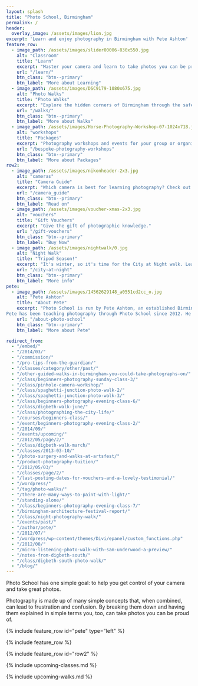 ```yaml
---
layout: splash
title: "Photo School, Birmingham"
permalink: /
header:
  overlay_image: /assets/images/lion.jpg
excerpt: 'Learn and enjoy photography in Birmingham with Pete Ashton'
feature_row:
  - image_path: /assets/images/slider00006-830x550.jpg
    alt: "Classroom"
    title: "Learn"
    excerpt: "Master your camera and learn to take photos you can be proud of. Photo School specialises in helping beginners understand the basics."
    url: "/learn/"
    btn_class: "btn--primary"
    btn_label: "More about Learning"
  - image_path: /assets/images/DSC9179-1080x675.jpg
    alt: "Photo Walks"
    title: "Photo Walks"
    excerpt: "Explore the hidden corners of Birmingham through the safety and inspiration of a group photo walk."
    url: "/walks/"
    btn_class: "btn--primary"
    btn_label: "More about Walks"
  - image_path: /assets/images/Horse-Photography-Workshop-07-1024x718.jpg
    alt: "workshops"
    title: "Packages"
    excerpt: "Photography workshops and events for your group or organisation, tailored to your specific needs."
    url: "/bespoke-photography-workshops"
    btn_class: "btn--primary"
    btn_label: "More about Packages"
row2:
  - image_path: /assets/images/nikonheader-2x3.jpg
    alt: "cameras"
    title: "Camera Guide"
    excerpt: "Which camera is best for learning photography? Check out my guide for beginners."
    url: "/camera_guide"
    btn_class: "btn--primary"
    btn_label: "Read on"
  - image_path: /assets/images/voucher-xmas-2x3.jpg
    alt: "vouchers"
    title: "Gift Vouchers"
    excerpt: "Give the gift of photographic knowledge."
    url: "/gift-vouchers"
    btn_class: "btn--primary"
    btn_label: "Buy Now"
  - image_path: /assets/images/nightwalk/0.jpg
    alt: "Night Walk"
    title: "Tripod Season!"
    excerpt: "It's winter, so it's time for the City at Night walk. Learn how to do long exposures on the streets of Birmingham!"
    url: "/city-at-night"
    btn_class: "btn--primary"
    btn_label: "More info"
pete:
  - image_path: /assets/images/14562629148_a0551cd2cc_o.jpg
    alt: "Pete Ashton"
    title: "About Pete"
    excerpt: "Photo School is run by Pete Ashton, an established Birmingham artist, photographer and trainer.<br><br>
Pete has been teaching photography through Photo School since 2012. He specialises in teaching beginners and particularly enjoys the challenge of explaining complex concepts in simple terms."
    url: "/about-photo-school"
    btn_class: "btn--primary"
    btn_label: "More about Pete"

redirect_from: 
  - "/embed/"
  - "/2014/03/"
  - "/commission/"
  - "/pro-tips-from-the-guardian/"
  - "/classes/category/other/past/"
  - "/other-guided-walks-in-birmingham-you-could-take-photographs-on/"
  - "/class/beginners-photography-sunday-class-3/"
  - "/class/pinhole-camera-workshop/"
  - "/class/spaghetti-junction-photo-walk-2/"
  - "/class/spaghetti-junction-photo-walk-3/"
  - "/class/beginners-photography-evening-class-6/"
  - "/class/digbeth-walk-june/"
  - "/class/photographing-the-city-life/"
  - "/courses/beginners-class/"
  - "/event/beginners-photography-evening-class-2/"
  - "/2014/09/"
  - "/events/upcoming/"
  - "/2012/05/page/2/"
  - "/class/digbeth-walk-march/"
  - "/classes/2013-03-10/"
  - "/photo-surgery-and-walks-at-artsfest/"
  - "/product-photography-tuition/"
  - "/2012/05/03/"
  - "/classes/page/2/"
  - "/last-posting-dates-for-vouchers-and-a-lovely-testimonial/"
  - "/wordpress/"
  - "/tag/photo-walks/"
  - "/there-are-many-ways-to-paint-with-light/"
  - "/standing-alone/"
  - "/class/beginners-photography-evening-class-7/"
  - "/birmingham-architecture-festival-report/"
  - "/class/night-photography-walk/"
  - "/events/past/"
  - "/author/pete/"
  - "/2012/07/"
  - "/wordpress/wp-content/themes/Divi/epanel/custom_functions.php"
  - "/2012/08/"
  - "/micro-listening-photo-walk-with-sam-underwood-a-preview/"
  - "/notes-from-digbeth-south/"
  - "/class/digbeth-south-photo-walk/"
  - "/blog/"
---
```


Photo School has one simple goal: to help you get control of your camera and take great photos.

Photography is made up of many simple concepts that, when combined, can lead to frustration and confusion. By breaking them down and having them explained in simple terms you, too, can take photos you can be proud of.


{% include feature_row id="pete" type="left" %}

{% include feature_row %}

{% include feature_row id="row2" %}

{% include upcoming-classes.md %}

{% include upcoming-walks.md %}
